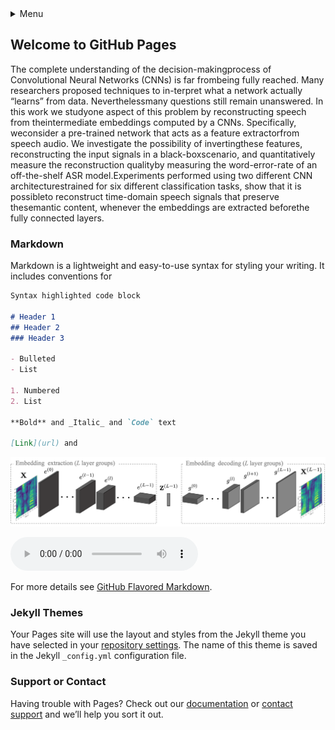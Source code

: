
<details>
<summary>Menu</summary>
<ul><li><a href=index.md>Home</a></li>
<li>[Vggish results](vggish_results.md)</li></ul>
<li>[SmallEnc results](smallenc_results.md)</li></ul> 
</details>


## Welcome to GitHub Pages

The complete understanding of the decision-makingprocess  of  Convolutional  Neural  Networks  (CNNs)  is  far  frombeing fully reached. Many researchers proposed techniques to in-terpret what a network actually “learns” from data. Neverthelessmany  questions  still  remain  unanswered.  In  this  work  we  studyone  aspect  of  this  problem  by  reconstructing  speech  from  theintermediate  embeddings  computed  by  a  CNNs.  Specifically,  weconsider  a  pre-trained  network  that  acts  as  a  feature  extractorfrom  speech  audio.  We  investigate  the  possibility  of  invertingthese  features,  reconstructing  the  input  signals  in  a  black-boxscenario,  and  quantitatively  measure  the  reconstruction  qualityby measuring the word-error-rate of an off-the-shelf ASR model.Experiments  performed  using  two  different  CNN  architecturestrained for six different classification tasks, show that it is possibleto   reconstruct   time-domain   speech   signals   that   preserve   thesemantic content, whenever the embeddings are extracted beforethe  fully  connected  layers.

### Markdown

Markdown is a lightweight and easy-to-use syntax for styling your writing. It includes conventions for

```markdown
Syntax highlighted code block

# Header 1
## Header 2
### Header 3

- Bulleted
- List

1. Numbered
2. List

**Bold** and _Italic_ and `Code` text

[Link](url) and 
```
![Image](images/home/pipeline_1.png)

<audio controls>
<source src="audio/LJ049-0209.wav" type="audio/mpeg">
Your browser does not support the audio element.
</audio>


For more details see [GitHub Flavored Markdown](https://guides.github.com/features/mastering-markdown/).

### Jekyll Themes

Your Pages site will use the layout and styles from the Jekyll theme you have selected in your [repository settings](https://github.com/polimi-ispl/speech_reconstruction_embeddings/settings). The name of this theme is saved in the Jekyll `_config.yml` configuration file.

### Support or Contact

Having trouble with Pages? Check out our [documentation](https://docs.github.com/categories/github-pages-basics/) or [contact support](https://support.github.com/contact) and we’ll help you sort it out.
